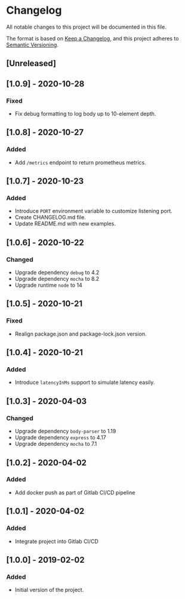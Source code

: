 # Changelog

All notable changes to this project will be documented in this file.

The format is based on [Keep a Changelog](https://keepachangelog.com/en/1.0.0/),
and this project adheres to [Semantic Versioning](https://semver.org/spec/v2.0.0.html).

## [Unreleased]

## [1.0.9] - 2020-10-28

### Fixed

-   Fix debug formatting to log body up to 10-element depth.

## [1.0.8] - 2020-10-27

### Added

-   Add `/metrics` endpoint to return prometheus metrics.

## [1.0.7] - 2020-10-23

### Added

-   Introduce `PORT` environment variable to customize listening port.
-   Create CHANGELOG.md file.
-   Update README.md with new examples.

## [1.0.6] - 2020-10-22

### Changed

-   Upgrade dependency `debug` to 4.2
-   Upgrade dependency `mocha` to 8.2
-   Upgrade runtime `node` to 14

## [1.0.5] - 2020-10-21

### Fixed

-   Realign package.json and package-lock.json version.

## [1.0.4] - 2020-10-21

### Added

-   Introduce `latencyInMs` support to simulate latency easily.

## [1.0.3] - 2020-04-03

### Changed

-   Upgrade dependency `body-parser` to 1.19
-   Upgrade dependency `express` to 4.17
-   Upgrade dependency `mocha` to 7.1

## [1.0.2] - 2020-04-02

### Added

-   Add docker push as part of Gitlab CI/CD pipeline

## [1.0.1] - 2020-04-02

### Added

-   Integrate project into Gitlab CI/CD

## [1.0.0] - 2019-02-02

### Added

-   Initial version of the project.
